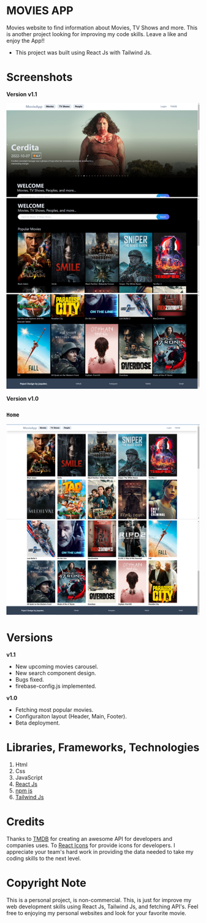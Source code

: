 # MOVIES APP

Movies website to find information about Movies, TV Shows and more. This is another project looking for improving my code skills. Leave a like and enjoy the App!!

* This project was built using React Js with Tailwind Js.

# Screenshots

**Version v1.1**

<img src="src/assets/imagesApp/v1.1_one.PNG" alt="home & header" />
<img src="src/assets/imagesApp/v1.1_second.PNG" alt="section" />
<img src="src/assets/imagesApp/v1.1_three.PNG" alt="footer" />

**Version v1.0**
### `Home`
<img src="src/assets/imagesApp/v1.0_home.PNG" alt="home & header" />
<img src="src/assets/imagesApp/v1.0_footer.PNG" alt="footer" />


# Versions

**v1.1**
* New upcoming movies carousel.
* New search component design.
* Bugs fixed.
* firebase-config.js implemented.

**v1.0**
* Fetching most popular movies.
* Configuraiton layout (Header, Main, Footer).
* Beta deployment.

# Libraries, Frameworks, Technologies

1. Html
2. Css
3. JavaScript
4. [React Js](https://es.reactjs.org/)
5. [npm js](https://www.npmjs.com/)
6. [Tailwind Js](https://tailwindcss.com/)


# Credits 
Thanks to [TMDB](https://www.themoviedb.org/) for creating an awesome API for developers and companies uses. To [React Icons](https://react-icons.github.io/react-icons/search?q=search) for provide icons for developers. I appreciate your team's hard work in providing the data needed to take my coding skills to the next level.

# Copyright Note
This is a personal project, is non-commercial. This, is just for improve my web development skills using React Js, Tailwind Js, and fetching API's. Feel free to enjoying my personal websites and look for your favorite movie.